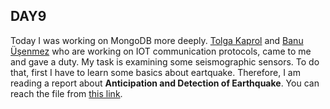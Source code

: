 ## **DAY9**

Today I was working on MongoDB more deeply. [Tolga Kaprol](https://www.linkedin.com/in/tolgakaprol/?ppe=1) and [Banu Üşenmez](https://www.linkedin.com/in/banu-usenmez-0b25059/) who are working on IOT communication protocols, came to me and gave a duty. My task is examining some seismographic sensors. To do that, first I have to learn some basics about eartquake. Therefore, I am reading a report about **Anticipation and Detection of Earthquake**.   You can reach the file from [this link](https://github.com/fadullahgungor/Internship/blob/master/Deprem.pdf).
